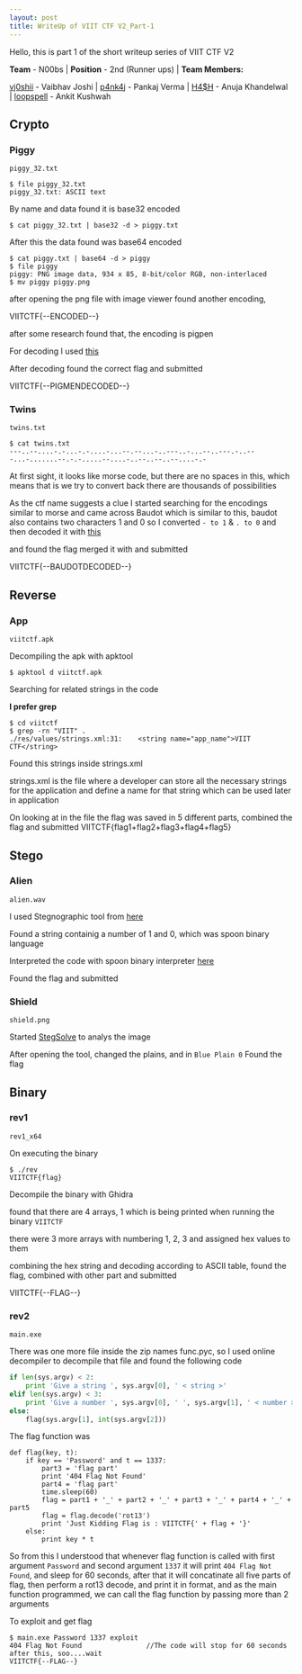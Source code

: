 ```yaml
---
layout: post
title: WriteUp of VIIT CTF V2_Part-1
---
```

Hello, this is part 1 of the short writeup series of VIIT CTF V2

**Team** - N00bs | **Position** - 2nd (Runner ups) |
**Team Members:**

[vj0shii](https://vj0shii.github.io/about) - Vaibhav Joshi |
[p4nk4j](https://www.linkedin.com/in/p4nk4jv/) - Pankaj Verma |
[H4$H](https://www.linkedin.com/in/anuja-khandelwal-a83402182/) - Anuja Khandelwal |
[loopspell](https://www.linkedin.com/in/ankitkushwah/) - Ankit Kushwah
<!--more-->
## Crypto

### Piggy

`piggy_32.txt`

```
$ file piggy_32.txt
piggy_32.txt: ASCII text
```

By name and data found it is base32 encoded

```
$ cat piggy_32.txt | base32 -d > piggy.txt
```

After this the data found was base64 encoded

```
$ cat piggy.txt | base64 -d > piggy
$ file piggy
piggy: PNG image data, 934 x 85, 8-bit/color RGB, non-interlaced
$ mv piggy piggy.png
```

after opening the png file with image viewer found another encoding, 

VIITCTF{--ENCODED--}

after some research found that, the encoding is pigpen

For decoding I used [this](https://crypto.interactive-maths.com/pigpen-cipher.html)

After decoding found the correct flag and submitted

VIITCTF{--PIGMENDECODED--}

### Twins

`twins.txt`

```
$ cat twins.txt
---..--....-.-...-.-....-...--.--...-..---..-...--..---.-..---...-.......--.-.-.....--....-..--..--..--....-.-
```

At first sight, it looks like morse code, but there are no spaces in this, which means that is we try to convert back there are thousands of possibilities

As the ctf name suggests a clue I started searching for the encodings similar to morse and came across Baudot which is similar to this, baudot also contains two characters 1 and 0 so I converted `- to 1` & `. to 0` and then decoded it with [this](https://www.dcode.fr/baudot-code)

and found the flag merged it with and submitted

VIITCTF{--BAUDOTDECODED--}

## Reverse

### App

`viitctf.apk`

Decompiling the apk with apktool

```
$ apktool d viitctf.apk
```

Searching for related strings in the code 

**I prefer grep**

```
$ cd viitctf
$ grep -rn "VIIT" .
./res/values/strings.xml:31:    <string name="app_name">VIIT CTF</string>
```

Found this strings inside strings.xml

strings.xml is the file where a developer can store all the necessary strings for the application and define a name for that string which can be used later in application

On looking at in the file the flag was saved in 5 different parts, combined the flag and submitted VIITCTF{flag1+flag2+flag3+flag4+flag5}

## Stego

### Alien

`alien.wav`

I used Stegnographic tool from [here](https://futureboy.us/stegano/decinput.html)

Found a string containig a number of 1 and 0, which was spoon binary language

Interpreted the code with spoon binary interpreter [here](https://www.dcode.fr/spoon-language)

Found the flag and submitted

### Shield

`shield.png`

Started [StegSolve](https://github.com/zardus/ctf-tools/tree/master/stegsolve) to analys the image

After opening the tool, changed the plains, and in `Blue Plain 0` Found the flag

## Binary

### rev1

`rev1_x64`

On executing the binary

```
$ ./rev
VIITCTF{flag}
```
Decompile the binary with Ghidra

found that there are 4 arrays, 1 which is being printed when running the binary `VIITCTF`

there were 3 more arrays with numbering 1, 2, 3 and assigned hex values to them

combining the hex string and decoding according to ASCII table, found the flag, combined with other part and submitted

VIITCTF{--FLAG--}

### rev2

`main.exe`

There was one more file inside the zip names func.pyc, so I used online decompiler to decompile that file and found the following code

```python
if len(sys.argv) < 2:
    print 'Give a string ', sys.argv[0], ' < string >'
elif len(sys.argv) < 3:
    print 'Give a number ', sys.argv[0], ' ', sys.argv[1], ' < number >'
else:
    flag(sys.argv[1], int(sys.argv[2]))
```

The flag function was

```
def flag(key, t):
    if key == 'Password' and t == 1337:
        part3 = 'flag part'
        print '404 Flag Not Found'
        part4 = 'flag part'
        time.sleep(60)
        flag = part1 + '_' + part2 + '_' + part3 + '_' + part4 + '_' + part5
        flag = flag.decode('rot13')
        print 'Just Kidding Flag is : VIITCTF{' + flag + '}'
    else:
        print key * t
```

So from this I understood that whenever flag function is called with first argument `Password` and second argument `1337` it will print `404 Flag Not Found`, and sleep for 60 seconds, after that it will concatinate all five parts of flag, then perform a rot13 decode, and print it in format, and as the main function programmed, we can call the flag function by passing more than 2 arguments

To exploit and get flag

```
$ main.exe Password 1337 exploit
404 Flag Not Found                //The code will stop for 60 seconds after this, soo....wait
VIITCTF{--FLAG--}
```
